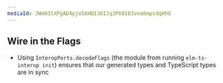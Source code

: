 ```yaml
---
mediaId: JWmH3lXPgAD4pjo56HQIJ6IJq3P60163vna6mpcdgHhU
---
```


## Wire in the Flags

- Using `InteropPorts.decodeFlags` (the module from running `elm-ts-interop init`) ensures that our generated types and TypeScript types are in sync
